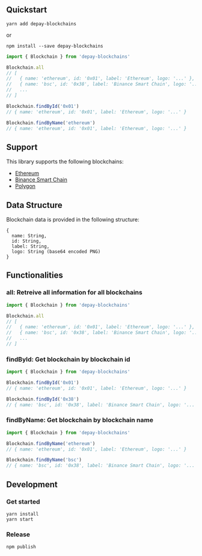 ## Quickstart

```
yarn add depay-blockchains
```

or 

```
npm install --save depay-blockchains
```

```javascript
import { Blockchain } from 'depay-blockchains'

Blockchain.all
// [
//   { name: 'ethereum', id: '0x01', label: 'Ethereum', logo: '...' },
//   { name: 'bsc', id: '0x38', label: 'Binance Smart Chain', logo: '...' },
//   ...
// ]

Blockchain.findById('0x01')
// { name: 'ethereum', id: '0x01', label: 'Ethereum', logo: '...' }

Blockchain.findByName('ethereum')
// { name: 'ethereum', id: '0x01', label: 'Ethereum', logo: '...' }
```

## Support

This library supports the following blockchains:

- [Ethereum](https://ethereum.org)
- [Binance Smart Chain](https://www.binance.org/en/smartChain)
- [Polygon](https://polygon.technology)

## Data Structure

Blockchain data is provided in the following structure:

```
{
  name: String,
  id: String,
  label: String,
  logo: String (base64 encoded PNG)
}
```

## Functionalities

### all: Retreive all information for all blockchains

```javascript
import { Blockchain } from 'depay-blockchains'

Blockchain.all
// [
//   { name: 'ethereum', id: '0x01', label: 'Ethereum', logo: '...' },
//   { name: 'bsc', id: '0x38', label: 'Binance Smart Chain', logo: '...' },
//   ...
// ]

```

### findById: Get blockchain by blockchain id

```javascript
import { Blockchain } from 'depay-blockchains'

Blockchain.findById('0x01')
// { name: 'ethereum', id: '0x01', label: 'Ethereum', logo: '...' }

Blockchain.findById('0x38')
// { name: 'bsc', id: '0x38', label: 'Binance Smart Chain', logo: '...' }
```

### findByName: Get blockchain by blockchain name

```javascript
import { Blockchain } from 'depay-blockchains'

Blockchain.findByName('ethereum')
// { name: 'ethereum', id: '0x01', label: 'Ethereum', logo: '...' }

Blockchain.findByName('bsc')
// { name: 'bsc', id: '0x38', label: 'Binance Smart Chain', logo: '...' }
```

## Development

### Get started

```
yarn install
yarn start
```

### Release

```
npm publish
```
